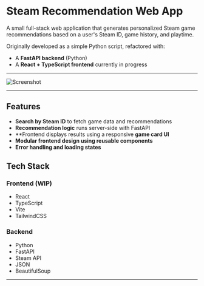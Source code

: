 # Steam Recommendation Web App

A small full-stack web application that generates personalized Steam game recommendations based on a user's Steam ID, game history, and playtime.

Originally developed as a simple Python script, refactored with:
- A **FastAPI backend** (Python)
- A **React + TypeScript frontend** currently in progress

---

![Screenshot](screenshots/demo.png)

---

## Features

- **Search by Steam ID** to fetch game data and recommendations
- **Recommendation logic** runs server-side with FastAPI
- **Frontend displays results using a responsive **game card UI**
- **Modular frontend design using reusable components**
- **Error handling and loading states**

## Tech Stack

### Frontend (WIP)
- React
- TypeScript
- Vite 
- TailwindCSS 
  
### Backend
- Python 
- FastAPI
- Steam API
- JSON
- BeautifulSoup

---

